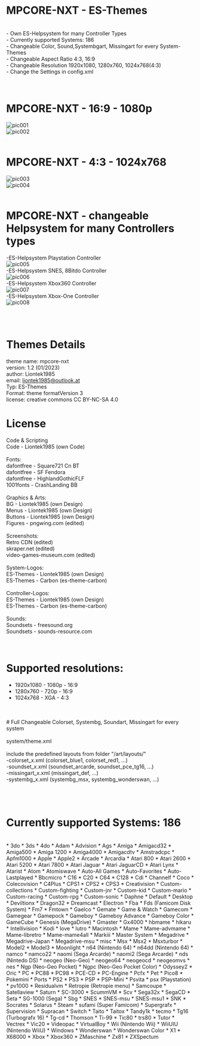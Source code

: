 # MPCORE-NXT - ES-Themes
<br />
- Own ES-Helpsystem for many Controller Types<br />
- Currently supported Systems: 186<br />
- Changeable Color, Sound,Systembgart, Missingart for every System-Themes<br />
- Changeable Aspect Ratio 4:3, 16:9<br />
- Changeable Resolution 1920x1080, 1280x760, 1024x768(4:3)<br />
- Change the Settings in config.xml<br />
<br /><br />

# MPCORE-NXT - 16:9 - 1080p
![pic001](https://github.com/microplay-hub/mpcore-library/raw/main/Imagebase/_System/ES-System_mpcorenxt_sys_ar169.jpg "ES-Systemview 16:9 1080p")<br />
![pic002](https://github.com/microplay-hub/mpcore-library/raw/main/Imagebase/_System/ES-System_mpcorenxt_det_ar169.jpg "ES-Detailview 16:9 1080p")<br />
<br />
# MPCORE-NXT - 4:3 - 1024x768
![pic003](https://github.com/microplay-hub/mpcore-library/raw/main/Imagebase/_System/ES-System_mpcorenxt_sys_ar43.jpg "ES-Systemview 4:3 1024x768")<br />
![pic004](https://github.com/microplay-hub/mpcore-library/raw/main/Imagebase/_System/ES-System_mpcorenxt_det_ar43.jpg "ES-Detailview 4:3 1024x768")<br />
<br />
# MPCORE-NXT - changeable Helpsystem for many Controllers types
-ES-Helpsystem Playstation Controller <br />
![pic005](https://github.com/microplay-hub/mpcore-library/raw/main/Imagebase/_System/ES-Helpsystem_psx_detail.png "ES-Helpsystem PSX")<br />
-ES-Helpsystem SNES, 8Bitdo Controller <br />
![pic006](https://github.com/microplay-hub/mpcore-library/raw/main/Imagebase/_System/ES-Helpsystem_snes_detail.png "ES-Helpsystem SNES-8Bitdo")<br />
-ES-Helpsystem Xbox360 Controller <br />
![pic007](https://github.com/microplay-hub/mpcore-library/raw/main/Imagebase/_System/ES-Helpsystem_x360_detail.png "ES-Helpsystem Xbox360")<br />
-ES-Helpsystem Xbox-One Controller <br />
![pic008](https://github.com/microplay-hub/mpcore-library/raw/main/Imagebase/_System/ES-Helpsystem_xone_detail.png "ES-Helpsystem Xbox-One")<br />

<br /><br />

# Themes Details

theme name:		mpcore-nxt<br />
version:		1.2 (01/2023)<br />
author:			Liontek1985<br />
email:			liontek1985@outlook.at<br />
Typ:			ES-Themes<br />
Format:			theme formatVersion 3<br />
license:		creative commons CC BY-NC-SA 4.0<br />


# License<br />

Code & Scripting<br />
	Code - Liontek1985 (own Code)<br />
<br />
Fonts:	<br />
	dafontfree - Square721 Cn BT<br />
	dafontfree - SF Fendora<br />
	dafontfree - HighlandGothicFLF<br />
	1001fonts  - CrashLanding BB<br />
<br />
Graphics & Arts:<br />
	BG		- Liontek1985 (own Design)<br />
	Menus 	- Liontek1985 (own Design)<br />
	Buttons - Liontek1985 (own Design)<br />
	Figures - pngwing.com (edited)<br />
<br />
Screenshots:<br />
	Retro CDN (edited)<br />
	skraper.net (edited)<br />
	video-games-museum.com (edited)<br />
<br />
System-Logos:<br />
	ES-Themes  - Liontek1985 (own Design)<br />
	ES-Themes  - Carbon	(es-theme-carbon)<br />
<br />
Controller-Logos:<br />
	ES-Themes  - Liontek1985 (own Design)<br />
	ES-Themes  - Carbon	(es-theme-carbon)<br />
<br />
Sounds:<br />
	Soundsets	- freesound.org<br />
	Soundsets	- sounds-resource.com<br />
<br />
<br />
# Supported resolutions:<br />
* 1920x1080 - 1080p - 16:9<br />
* 1280x760  -  720p - 16:9<br />
* 1024x768  -   XGA - 4:3 <br />
<br />
<br />
# Full Changeable Colorset, Systembg, Soundart, Missingart for every system<br />
<br />
system/theme.xml<br />
<br />
include the predefined layouts from folder "/art/layouts/"<br />
-colorset_x.xml (colorset_blue1, colorset_red1, ...)<br />
-soundset_x.xml (soundset_arcarde, soundset_pce_tg16, ...)<br />
-missingart_x.xml (missingart_def, ...)<br />
-systembg_x.xml (systembg_msx, systembg_wonderswan, ...)<br />
<br />
<br />
<br />

# Currently supported Systems: 186 <br />
<br />
* 3do
* 3ds
* 4do
* Adam
* Advision
* Ags
* Amiga
* Amigacd32
* Amiga500
* Amiga 1200
* Amiga4000
* Amigacdtv
* Amstradcpc
* Apfm1000
* Apple
* Apple2
* Arcade
* Arcardia
* Atari 800
* Atari 2600
* Atari 5200
* Atari 7800
* Atari Jaguar
* Atari JaguarCD
* Atari Lynx
* Atarist
* Atom
* Atomiswave
* Auto-All Games
* Auto-Favorites
* Auto-Lastplayed
* Bbcmicro
* C16
* C20
* C64
* C128
* Cdi
* Channelf
* Coco
* Colecovision
* C4Plus
* CPS1
* CPS2
* CPS3
* Creativision
* Custom-collections
* Custom-fighting
* Custom-jnr
* Custom-kid
* Custom-mario
* Custom-racing
* Custom-rpg
* Custom-sonic
* Daphne
* Default
* Desktop
* Deviltionx
* Dragon32
* Dreamcast
* Electron
* Fba
* Fds (Famicom Disk System)
* Fm7
* Fmtown
* Gaelco
* Gemate
* Game & Watch
* Gamecom
* Gamegear
* Gamepock
* Gameboy
* Gameboy Advance
* Gameboy Color
* GameCube
* Genesis (MegaDrive)
* Gmaster
* Gx4000
* hbmame
* hikaru
* Intellivision
* Kodi
* love
* lutro
* Macintosh
* Mame
* Mame-advmame
* Mame-libretro
* Mame-mame4all
* Markiii
* Master System
* Megadrive
* Megadrive-Japan
* Megadrive-msu
* misc
* Msx
* Msx2
* Msxturbor
* Model2
* Model3
* Moonlight
* n64 (Nintendo 64)
* n64dd (Nintendo 64)
* namco
* namco22
* naomi (Sega Arcarde)
* naomi2 (Sega Arcarde)
* nds (Nintedo DS)
* neogeo (Neo-Geo)
* neogeo64
* neogeocd
* neogeomvs
* nes
* Ngp (Neo-Geo Pocket)
* Ngpc (Neo-Geo Pocket Color)
* Odyssey2
* Oric
* PC
* PC88
* PC98
* PCE-CD
* PC-Engine
* Pcfx
* Pet
* Pico8
* Pokemini
* Ports
* PS2
* PS3
* PSP
* PSP-Mini
* Psvita
* psx (Playstation)
* pv1000
* Residualvm
* Retropie (Retropie menu)
* Samcoupe
* Satellaview
* Saturn
* SC-3000
* ScummVM
* Scv
* Sega32x
* SegaCD
* Seta
* SG-1000 (Sega)
* Sbg
* SNES
* SNES-msu
* SNES-msu1
* SNK
* Socrates
* Solarus
* Steam
* sufami (Super Famicom)
* Supergrafx
* Supervision
* Supracan
* Switch
* Taito
* Taitox
* Tandy1k
* tecmo
* Tg16 (Turbografx 16)
* Tg-cd
* Thomson
* Ti-99
* Tic80
* trs80
* Tutor
* Vectrex
* Vic20
* Videopac
* VirtualBoy
* Wii (Nintendo Wii)
* WiiUIU (Nintendo WiiU)
* Windows
* Wonderswan
* Wonderswan Color
* X1
* X68000
* Xbox
* Xbox360
* ZMaschine
* Zx81
* ZXSpectum
